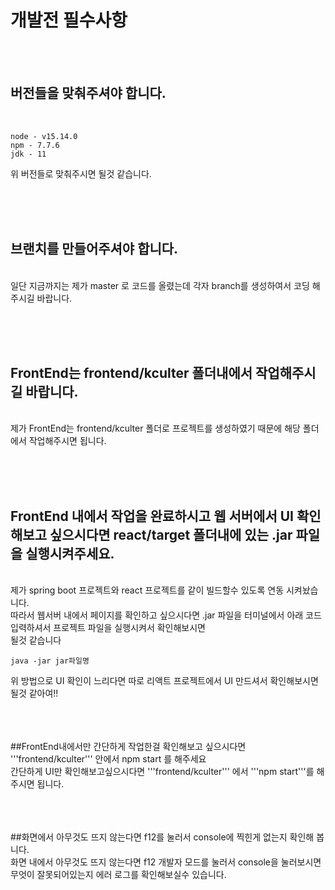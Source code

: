 # 개발전 필수사항 
<br/><br/>
## 버전들을 맞춰주셔야 합니다.
<br/>

```
node - v15.14.0
npm - 7.7.6
jdk - 11
```
위 버전들로 맞춰주시면 될것 같습니다.

<br/><br/><br/>
## 브랜치를 만들어주셔야 합니다.
<br/>
일단 지금까지는 제가 master 로 코드를 올렸는데 각자 branch를 생성하여서 코딩 해주시길 바랍니다.

<br/><br/><br/>
## FrontEnd는 frontend/kculter 폴더내에서 작업해주시길 바랍니다.
<br/>
제가 FrontEnd는 frontend/kculter 폴더로 프로젝트를 생성하였기 때문에 해당 폴더에서 작업해주시면 됩니다.

<br/><br/><br/>
## FrontEnd 내에서 작업을 완료하시고 웹 서버에서 UI 확인해보고 싶으시다면 react/target 폴더내에 있는 .jar 파일을 실행시켜주세요.
<br/>
제가 spring boot 프로젝트와 react 프로젝트를 같이 빌드할수 있도록 연동 시켜놨습니다. 
<br/>
따라서 웹서버 내에서 페이지를 확인하고 싶으시다면 .jar 파일을 터미널에서 아래 코드 입력하셔서 프로젝트 파일을 실행시켜서 확인해보시면 <br/>될것 같습니다

```
java -jar jar파일명
```

위 방법으로 UI 확인이 느리다면 따로 리액트 프로젝트에서 UI 만드셔서 확인해보시면 될것 같아여!!

<br/><br/><br/>
##FrontEnd내에서만 간단하게 작업한걸 확인해보고 싶으시다면 '''frontend/kculter''' 안에서 npm start 를 해주세요
<br/>
간단하게 UI만 확인해보고싶으시다면 '''frontend/kculter''' 에서 '''npm start'''를 해주시면 됩니다.

<br/><br/><br/>
##화면에서 아무것도 뜨지 않는다면 f12를 눌러서 console에 찍힌게 없는지 확인해 봅니다.
<br/>
화면 내에서 아무것도 뜨지 않는다면 f12 개발자 모드를 눌러서 console을 눌러보시면 무엇이 잘못되어있는지 에러 로그를 확인해보실수 있습니다.

